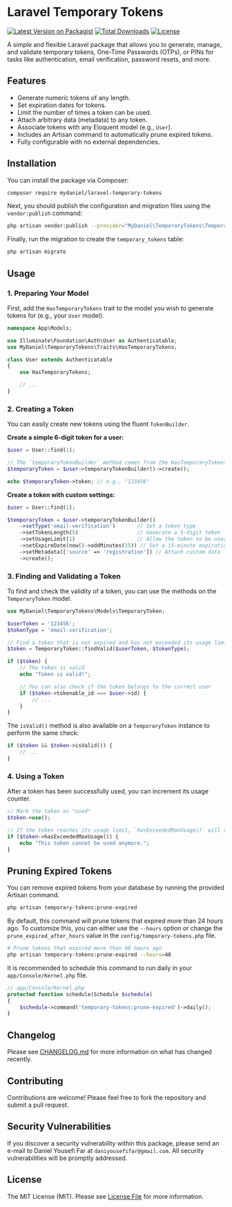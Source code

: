 # Laravel Temporary Tokens

[![Latest Version on Packagist](https://img.shields.io/packagist/v/mydaniel/laravel-temporary-tokens.svg?style=flat-square)](https://packagist.org/packages/mydaniel/laravel-temporary-tokens)
[![Total Downloads](https://img.shields.io/packagist/dt/mydaniel/laravel-temporary-tokens.svg?style=flat-square)](https://packagist.org/packages/mydaniel/laravel-temporary-tokens)
[![License](https://img.shields.io/packagist/l/mydaniel/laravel-temporary-tokens.svg?style=flat-square)](https://github.com/daniyousefifar/laravel-temporary-tokens/blob/main/LICENSE.md)

A simple and flexible Laravel package that allows you to generate, manage, and validate temporary tokens, One-Time
Passwords (OTPs), or PINs for tasks like authentication, email verification, password resets, and more.

## Features

- Generate numeric tokens of any length.
- Set expiration dates for tokens.
- Limit the number of times a token can be used.
- Attach arbitrary data (metadata) to any token.
- Associate tokens with any Eloquent model (e.g., `User`).
- Includes an Artisan command to automatically prune expired tokens.
- Fully configurable with no external dependencies.

## Installation

You can install the package via Composer:

```bash
composer require mydaniel/laravel-temporary-tokens
```

Next, you should publish the configuration and migration files using the `vendor:publish` command:

```bash
php artisan vendor:publish --provider="MyDaniel\TemporaryTokens\TemporaryTokensServiceProvider"
```

Finally, run the migration to create the `temporary_tokens` table:

```bash
php artisan migrate
```

## Usage

### 1\. Preparing Your Model

First, add the `HasTemporaryTokens` trait to the model you wish to generate tokens for (e.g., your `User` model).

```php
namespace App\Models;

use Illuminate\Foundation\Auth\User as Authenticatable;
use MyDaniel\TemporaryTokens\Traits\HasTemporaryTokens;

class User extends Authenticatable
{
    use HasTemporaryTokens;

    // ...
}
```

### 2\. Creating a Token

You can easily create new tokens using the fluent `TokenBuilder`.

**Create a simple 6-digit token for a user:**

```php
$user = User::find(1);

// The `temporaryTokenBuilder` method comes from the HasTemporaryTokens trait
$temporaryToken = $user->temporaryTokenBuilder()->create();

echo $temporaryToken->token; // e.g., "123456"
```

**Create a token with custom settings:**

```php
$user = User::find(1);

$temporaryToken = $user->temporaryTokenBuilder()
    ->setType('email-verification')       // Set a token type
    ->setTokenLength(5)                   // Generate a 5-digit token
    ->setUsageLimit(1)                    // Allow the token to be used only once
    ->setExpireDate(now()->addMinutes(15)) // Set a 15-minute expiration
    ->setMetadata(['source' => 'registration']) // Attach custom data
    ->create();
```

### 3\. Finding and Validating a Token

To find and check the validity of a token, you can use the methods on the `TemporaryToken` model.

```php
use MyDaniel\TemporaryTokens\Models\TemporaryToken;

$userToken = '123456';
$tokenType = 'email-verification';

// Find a token that is not expired and has not exceeded its usage limit
$token = TemporaryToken::findValid($userToken, $tokenType);

if ($token) {
    // The token is valid
    echo "Token is valid!";

    // You can also check if the token belongs to the correct user
    if ($token->tokenable_id === $user->id) {
        // ...
    }
}
```

The `isValid()` method is also available on a `TemporaryToken` instance to perform the same check:

```php
if ($token && $token->isValid()) {
    // ...
}
```

### 4\. Using a Token

After a token has been successfully used, you can increment its usage counter.

```php
// Mark the token as "used"
$token->use();

// If the token reaches its usage limit, `hasExceededMaxUsage()` will return true
if ($token->hasExceededMaxUsage()) {
    echo "This token cannot be used anymore.";
}
```

## Pruning Expired Tokens

You can remove expired tokens from your database by running the provided Artisan command.

```bash
php artisan temporary-tokens:prune-expired
```

By default, this command will prune tokens that expired more than 24 hours ago. To customize this, you can either use the `--hours` option or change the `prune_expired_after_hours` value in the `config/temporary-tokens.php` file.

```bash
# Prune tokens that expired more than 48 hours ago
php artisan temporary-tokens:prune-expired --hours=48
```

It is recommended to schedule this command to run daily in your `app/Console/Kernel.php` file.

```php
// app/Console/Kernel.php
protected function schedule(Schedule $schedule)
{
    $schedule->command('temporary-tokens:prune-expired')->daily();
}
```

## Changelog

Please see [CHANGELOG.md](CHANGELOG.md) for more information on what has changed recently.

## Contributing

Contributions are welcome\! Please feel free to fork the repository and submit a pull request.

## Security Vulnerabilities

If you discover a security vulnerability within this package, please send an e-mail to Daniel Yousefi Far at `daniyousefifar@gmail.com`. All security vulnerabilities will be promptly addressed.

## License

The MIT License (MIT). Please see [License File](LICENSE.md) for more information.
